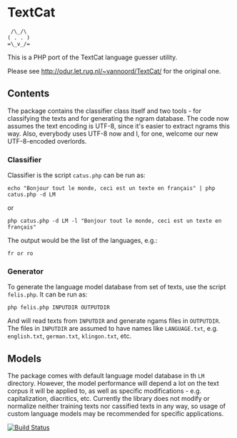 # TextCat

     /\_/\
    ( . . )
    =\_v_/=

This is a PHP port of the TextCat language guesser utility.

Please see http://odur.let.rug.nl/~vannoord/TextCat/ for the original one.

## Contents

The package contains the classifier class itself and two tools - for classifying the texts and for generating the ngram database. 
The code now assumes the text encoding is UTF-8, since it's easier to extract ngrams this way.
Also, everybody uses UTF-8 now and I, for one, welcome our new UTF-8-encoded overlords.

### Classifier

Classifier is the script `catus.php` can be run as:

    echo "Bonjour tout le monde, ceci est un texte en français" | php catus.php -d LM

or 

    php catus.php -d LM -l "Bonjour tout le monde, ceci est un texte en français" 

The output would be the list of the languages, e.g.:

    fr or ro

### Generator

To generate the language model database from set of texts, use the script `felis.php`. It can be run as:

    php felis.php INPUTDIR OUTPUTDIR

And will read texts from `INPUTDIR` and generate ngams files in `OUTPUTDIR`. 
The files in `INPUTDIR` are assumed to have names like `LANGUAGE.txt`, e.g. `english.txt`, `german.txt`, `klingon.txt`, etc. 

## Models

The package comes with default language model database in th `LM` directory. However, the model performance will depend a lot
on the text corpus it will be applied to, as well as specific modifications - e.g. capitalization, diacritics, etc.
Currently the library does not modify or normalize neither training texts nor cassified texts in any way,
so usage of custom language models may be recommended for specific applications.

[![Build Status](https://travis-ci.org/smalyshev/textcat.svg?branch=master)](https://travis-ci.org/smalyshev/textcat)
